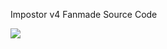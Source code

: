 Impostor v4 Fanmade Source Code

![](https://cdn.discordapp.com/attachments/715161423650619453/957082843958345728/Logo.gif)

